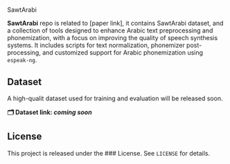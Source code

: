 # 

 SawtArabi

**SawtArabi** repo is related to [paper link], it contains SawtArabi dataset, and a collection of tools designed to enhance Arabic text preprocessing and phonemization, with a focus on improving the quality of speech synthesis systems. It includes scripts for text normalization, phonemizer post-processing, and customized support for Arabic phonemization using `espeak-ng`.

## Dataset

A high-qualit dataset used for training and evaluation will be released soon.

**🗂️ Dataset link: _coming soon_**

## License

This project is released under the ### License. See `LICENSE` for details.
